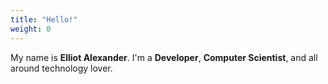 ```yaml
---
title: "Hello!"
weight: 0
---
```


My name is **Elliot Alexander**. I'm a **Developer**, **Computer Scientist**, and all around technology lover.
